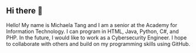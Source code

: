 ## Hi there 👋
Hello! My name is Michaela Tang and I am a senior at the Academy for Information Technology. I can program in HTML, Java, Python, C#, and PHP.
In the future, I would like to work as a Cybersecurity Engineer.
I hope to collaborate with others and build on my programming skills using GitHub.

<!--
**MikiT123/MikiT123** is a ✨ _special_ ✨ repository because its `README.md` (this file) appears on your GitHub profile.

Here are some ideas to get you started:

- 🔭 I’m currently working on ...
- 🌱 I’m currently learning ...
- 👯 I’m looking to collaborate on ...
- 🤔 I’m looking for help with ...
- 💬 Ask me about ...
- 📫 How to reach me: ...
- 😄 Pronouns: ...
- ⚡ Fun fact: ...
-->
